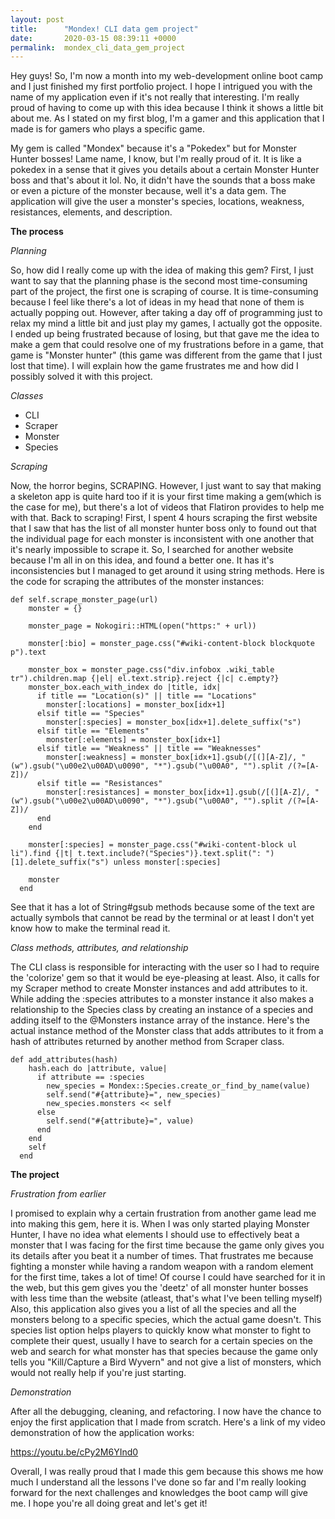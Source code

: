 ```yaml
---
layout: post
title:      "Mondex! CLI data gem project"
date:       2020-03-15 08:39:11 +0000
permalink:  mondex_cli_data_gem_project
---
```



Hey guys! So, I'm now a month into my web-development online boot camp and I just finished my first portfolio project. I hope I intrigued you with the name of my application even if it's not really that interesting. I'm really proud of having to come up with this idea because I think it shows a little bit about me. As I stated on my first blog, I'm a gamer and this application that I made is for gamers who plays a specific game.

My gem is called "Mondex" because it's a "Pokedex" but for Monster Hunter bosses! Lame name, I know, but I'm really proud of it. It is like a pokedex in a sense that it gives you details about a certain Monster Hunter boss and that's about it lol. No, it didn't have the sounds that a boss make or even a picture of the monster because, well it's a data gem. The application will give the user a monster's species, locations, weakness, resistances, elements, and description.

**The process**

*Planning*

So, how did I really come up with the idea of making this gem? First, I just want to say that the planning phase is the second most time-consuming part of the project, the first one is scraping of course. It is time-consuming because I feel like there's a lot of ideas in my head that none of them is actually popping out. However, after taking a day off of programming just to relax my mind a little bit and just play my games, I actually got the opposite. I ended up being frustrated because of losing, but that gave me the idea to make a gem that could resolve one of my frustrations before in a game, that game is "Monster hunter" (this game was different from the game that I just lost that time). I will explain how the game frustrates me and how did I possibly solved it with this project.

*Classes*

* CLI
* Scraper
* Monster
* Species

*Scraping*

Now, the horror begins, SCRAPING. However, I just want to say that making a skeleton app is quite hard too if it is your first time making a gem(which is the case for me), but there's a lot of videos that Flatiron provides to help me with that. Back to scraping! First, I spent 4 hours scraping the first website that I saw that has the list of all monster hunter boss only to found out that the individual page for each monster is inconsistent with one another that it's nearly impossible to scrape it. So, I searched for another website because I'm all in on this idea, and found a better one. It has it's inconsistencies but I managed to get around it using string methods. Here is the code for scraping the attributes of the monster instances: 
```
def self.scrape_monster_page(url)
    monster = {}

    monster_page = Nokogiri::HTML(open("https:" + url))

    monster[:bio] = monster_page.css("#wiki-content-block blockquote p").text

    monster_box = monster_page.css("div.infobox .wiki_table tr").children.map {|el| el.text.strip}.reject {|c| c.empty?}
    monster_box.each_with_index do |title, idx|
      if title == "Location(s)" || title == "Locations"
        monster[:locations] = monster_box[idx+1]
      elsif title == "Species"
        monster[:species] = monster_box[idx+1].delete_suffix("s")
      elsif title == "Elements"
        monster[:elements] = monster_box[idx+1]
      elsif title == "Weakness" || title == "Weaknesses"
        monster[:weakness] = monster_box[idx+1].gsub(/[(][A-Z]/, "(w").gsub("\u00e2\u00AD\u0090", "*").gsub("\u00A0", "").split /(?=[A-Z])/
      elsif title == "Resistances"
        monster[:resistances] = monster_box[idx+1].gsub(/[(][A-Z]/, "(w").gsub("\u00e2\u00AD\u0090", "*").gsub("\u00A0", "").split /(?=[A-Z])/
      end
    end

    monster[:species] = monster_page.css("#wiki-content-block ul li").find {|t| t.text.include?("Species")}.text.split(": ")[1].delete_suffix("s") unless monster[:species]

    monster
  end
```

See that it has a lot of String#gsub methods because some of the text are actually symbols that cannot be read by the terminal or at least I don't yet know how to make the terminal read it.

*Class methods, attributes, and relationship*

The CLI class is responsible for interacting with the user so I had to require the 'colorize' gem so that it would be eye-pleasing at least. Also, it calls for my Scraper method to create Monster instances and add attributes to it. While adding the :species attributes to a monster instance it also makes a relationship to the Species class by creating an instance of a species and adding itself to the @Monsters instance array of the instance. Here's the actual instance method of the Monster class that adds attributes to it from a hash of attributes returned by another method from Scraper class.

```
def add_attributes(hash)
    hash.each do |attribute, value|
      if attribute == :species
        new_species = Mondex::Species.create_or_find_by_name(value)
        self.send("#{attribute}=", new_species)
        new_species.monsters << self
      else
        self.send("#{attribute}=", value)
      end
    end
    self
  end
```

**The project**

*Frustration from earlier*

I promised to explain why a certain frustration from another game lead me into making this gem, here it is. When I was only started playing Monster Hunter, I have no idea what elements I should use to effectively beat a monster that I was facing for the first time because the game only gives you its details after you beat it a number of times. That frustrates me because fighting a monster while having a random weapon with a random element for the first time, takes a lot of time! Of course I could have searched for it in the web, but this gem gives you the 'deetz' of all monster hunter bosses with less time than the website (atleast, that's what I've been telling myself) Also, this application also gives you a list of all the species and all the monsters belong to a specific species, which the actual game doesn't. This species list option helps players to quickly know what monster to fight to complete their quest, usually I have to search for a certain species on the web and search for what monster has that species because the game only tells you "Kill/Capture a Bird Wyvern" and not give a list of monsters, which would not really help if you're just starting.

*Demonstration*

After all the debugging, cleaning, and refactoring. I now have the chance to enjoy the first application that I made from scratch. Here's a link of my video demonstration of how the application works:

https://youtu.be/cPy2M6YInd0

Overall, I was really proud that I made this gem because this shows me how much I understand all the lessons I've done so far and I'm really looking forward for the next challenges and knowledges the boot camp will give me. I hope you're all doing great and let's get it!

